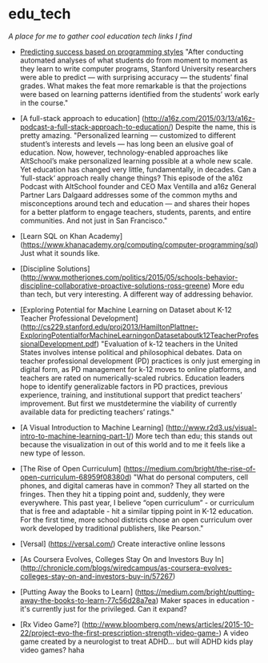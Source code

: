 # edu_tech

_A place for me to gather cool education tech links I find_

* [Predicting success based on programming styles](https://ed.stanford.edu/news/stanford-study-shows-success-different-learning-styles-computer-science-class)
"After conducting automated analyses of what students do from moment to moment as they learn to write computer programs, Stanford University researchers were able to predict — with surprising accuracy — the students’ final grades. What makes the feat more remarkable is that the projections were based on learning patterns identified from the students’ work early in the course."

* [A full-stack approach to education] (http://a16z.com/2015/03/13/a16z-podcast-a-full-stack-approach-to-education/)
Despite the name, this is pretty amazing.
"Personalized learning — customized to different student’s interests and levels — has long been an elusive goal of education. Now, however, technology-enabled approaches like AltSchool’s make personalized learning possible at a whole new scale. Yet education has changed very little, fundamentally, in decades. Can a ‘full-stack‘ approach really change things? This episode of the a16z Podcast with AltSchool founder and CEO Max Ventilla and a16z General Partner Lars Dalgaard addresses some of the common myths and misconceptions around tech and education — and shares their hopes for a better platform to engage teachers, students, parents, and entire communities. And not just in San Francisco."

* [Learn SQL on Khan Academy] (https://www.khanacademy.org/computing/computer-programming/sql)
Just what it sounds like.

* [Discipline Solutions] (http://www.motherjones.com/politics/2015/05/schools-behavior-discipline-collaborative-proactive-solutions-ross-greene)
More edu than tech, but very interesting. A different way of addressing behavior.

* [Exploring Potential for Machine Learning on Dataset about K-12
Teacher Professional Development] (http://cs229.stanford.edu/proj2013/HamiltonPlattner-ExploringPotentialforMachineLearningonDatasetaboutk12TeacherProfessionalDevelopment.pdf) 
"Evaluation of k-12 teachers in the United States involves
intense political and philosophical debates.
Data on teacher professional development (PD)
practices is only just emerging in digital form, as
PD management for k-12 moves to online platforms,
and teachers are rated on numerically-scaled
rubrics. Education leaders hope to identify generalizable
factors in PD practices, previous experience,
training, and institutional support that predict
teachers’ improvement. But first we mustdetermine
the viability of currently available data for
predicting teachers’ ratings."

* [A Visual Introduction to Machine Learning] (http://www.r2d3.us/visual-intro-to-machine-learning-part-1/) More tech than edu; this stands out because the visualization in out of this world and to me it feels like a new type of lesson.

* [The Rise of Open Curriculum] (https://medium.com/bright/the-rise-of-open-curriculum-68959f08380d)  "What do personal computers, cell phones, and digital cameras have in common? They all started on the fringes. Then they hit a tipping point and, suddenly, they were everywhere. This past year, I believe “open curriculum” - or curriculum that is free and adaptable - hit a similar tipping point in K-12 education. For the first time, more school districts chose an open curriculum over work developed by traditional publishers, like Pearson."
 
* [Versal] (https://versal.com/) Create interactive online lessons

* [As Coursera Evolves, Colleges Stay On and Investors Buy In] (http://chronicle.com/blogs/wiredcampus/as-coursera-evolves-colleges-stay-on-and-investors-buy-in/57267)

* [Putting Away the Books to Learn] (https://medium.com/bright/putting-away-the-books-to-learn-77c56d28a7ea) Maker spaces in education - it's currently just for the privileged. Can it expand?

* [Rx Video Game?] (http://www.bloomberg.com/news/articles/2015-10-22/project-evo-the-first-prescription-strength-video-game-) A video game created by a neurologist to treat ADHD... but will ADHD kids play video games? haha 

